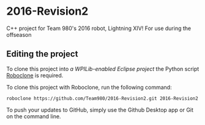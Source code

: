 # 2016-Revision2

C++ project for Team 980's 2016 robot, Lightning XIV!
For use during the offseason

## Editing the project

To clone this project into *a WPILib-enabled Eclipse project* the Python script [Roboclone](http://simon-andrews.github.io/roboclone/) is required. 

To clone this project with Roboclone, run the following command:

```
roboclone https://github.com/Team980/2016-Revision2.git 2016-Revision2
```

To push your updates to GitHub, simply use the Github Desktop app or Git on the command line.
